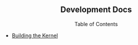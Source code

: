<h2 align="center">Development Docs</h2>

<p align="center">Table of Contents</p>

* [Building the Kernel](KERNEL.md)